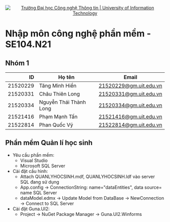<p align="center">
  <a href="https://www.uit.edu.vn/" title="Trường Đại học Công nghệ Thông tin" style="border: none;">
    <img src="https://i.imgur.com/WmMnSRt.png" alt="Trường Đại học Công nghệ Thông tin | University of Information Technology">
  </a>
</p>

# Nhập môn công nghệ phần mềm - SE104.N21
## Nhóm 1
| ID | Họ tên | Email |
|------:|------------|----------|
|21520229|Tăng Minh Hiển|21520229@gm.uit.edu.vn|
|21520331|Châu Thiên Long|21520331@gm.uit.edu.vn|
|21520334|Nguyễn Thái Thành Long|21520334@gm.uit.edu.vn|
|21521416|Phạm Mạnh Tấn|21521416@gm.uit.edu.vn|
|21522814|Phan Quốc Vỹ|21522814@gm.uit.edu.vn
## Phần mềm Quản lí học sinh
- Yêu cầu phần mềm:
  + Visual Studio
  + Microsoft SQL Server 
- Cài đặt cấu hình:
  + Attach QUANLYHOCSINH.mdf, QUANLYHOCSINH.ldf vào server SQL đang sử dụng
  + App.config -> ConnectionString: name="dataEntities", data source= name SQL Server
  + dataModel.edmx -> Update Model from DataBase -> NewConnection -> Connect to SQL Server
- Cài đặt Guna.UI2:
  + Project -> NuGet Package Manager -> Guna.UI2.Winforms 

